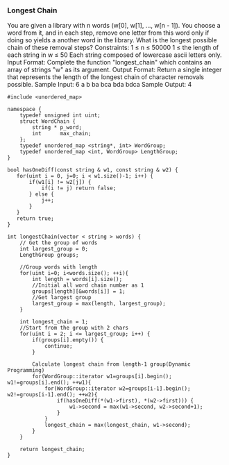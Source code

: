 ### Longest Chain

You are given a library with n words (w[0], w[1], ..., w[n - 1]). You
choose a word from it, and in each step, remove one letter from this
word only if doing so yields a another word in the library. What is the
longest possible chain of these removal steps?
Constraints:
1 ≤ n ≤ 50000
1 ≤ the length of each string in w ≤ 50
Each string composed of lowercase ascii letters only.
Input Format:
Complete the function "longest_chain" which contains an array of
strings "w" as its argument.
Output Format:
Return a single integer that represents the length of the longest chain of
character removals possible.
Sample Input:
6
a
b
ba
bca
bda
bdca
Sample Output:
4

```
#include <unordered_map>

namespace {
    typedef unsigned int uint;
    struct WordChain {
        string * p_word;
        int      max_chain;
    };
    typedef unordered_map <string*, int> WordGroup;
    typedef unordered_map <int, WordGroup> LengthGroup;
}

bool hasOneDiff(const string & w1, const string & w2) {
   for(uint i = 0, j=0; i < w1.size()-1; i++) {
       if(w1[i] != w2[j]) {
           if(i != j) return false; 
       } else {
           j++;
       }
   }
   return true;
}

int longestChain(vector < string > words) {
    // Get the group of words
    int largest_group = 0;
    LengthGroup groups;
    
    //Group words with length
    for(uint i=0; i<words.size(); ++i){
        int length = words[i].size();
        //Initial all word chain number as 1
        groups[length][&words[i]] = 1;
        //Get largest group
        largest_group = max(length, largest_group);
    }
    
    int longest_chain = 1;
    //Start from the group with 2 chars
    for(uint i = 2; i <= largest_group; i++) {
        if(groups[i].empty()) {
            continue;
        }
        
        Calculate longest chain from length-1 group(Dynamic Programming)
        for(WordGroup::iterator w1=groups[i].begin(); w1!=groups[i].end(); ++w1){
            for(WordGroup::iterator w2=groups[i-1].begin(); w2!=groups[i-1].end(); ++w2){
                if(hasOneDiff(*(w1->first), *(w2->first))) {
                    w1->second = max(w1->second, w2->second+1);
                }
            }
            longest_chain = max(longest_chain, w1->second);
        }
    }
    
    return longest_chain;
}
```
